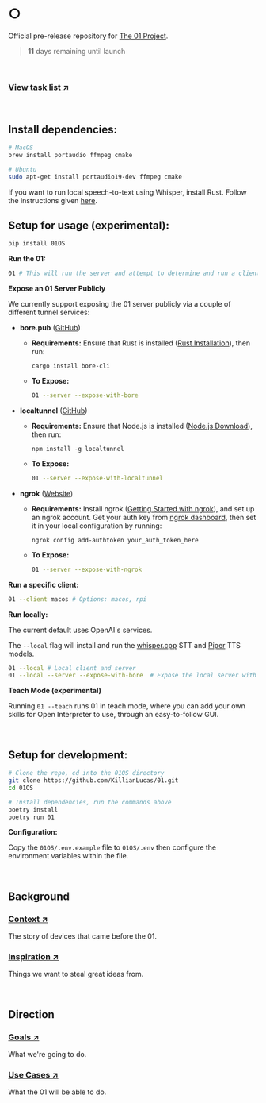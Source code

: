 # ○

Official pre-release repository for [The 01 Project](https://twitter.com/hellokillian/status/1745875973583896950).

> **11** days remaining until launch

<br>

### [View task list ↗](https://github.com/KillianLucas/01/blob/main/TASKS.md)

<br>

## Install dependencies:

```bash
# MacOS
brew install portaudio ffmpeg cmake

# Ubuntu
sudo apt-get install portaudio19-dev ffmpeg cmake
```

If you want to run local speech-to-text using Whisper, install Rust. Follow the instructions given [here](https://www.rust-lang.org/tools/install).

## Setup for usage (experimental):

```bash
pip install 01OS
```

**Run the 01:**

```bash
01 # This will run the server and attempt to determine and run a client.
```

**Expose an 01 Server Publicly**

We currently support exposing the 01 server publicly via a couple of different tunnel services:

- **bore.pub** ([GitHub](https://github.com/ekzhang/bore))

  - **Requirements:** Ensure that Rust is installed ([Rust Installation](https://www.rust-lang.org/tools/install)), then run:
    ```
    cargo install bore-cli
    ```
  - **To Expose:**
    ```bash
    01 --server --expose-with-bore
    ```

- **localtunnel** ([GitHub](https://github.com/localtunnel/localtunnel))

  - **Requirements:** Ensure that Node.js is installed ([Node.js Download](https://nodejs.org/en/download)), then run:
    ```
    npm install -g localtunnel
    ```
  - **To Expose:**
    ```bash
    01 --server --expose-with-localtunnel
    ```

- **ngrok** ([Website](https://ngrok.com/))
  - **Requirements:** Install ngrok ([Getting Started with ngrok](https://ngrok.com/docs/getting-started/)), and set up an ngrok account. Get your auth key from [ngrok dashboard](https://dashboard.ngrok.com/get-started/your-authtoken), then set it in your local configuration by running:
    ```
    ngrok config add-authtoken your_auth_token_here
    ```
  - **To Expose:**
    ```bash
    01 --server --expose-with-ngrok
    ```

**Run a specific client:**

```bash
01 --client macos # Options: macos, rpi
```

**Run locally:**

The current default uses OpenAI's services.

The `--local` flag will install and run the [whisper.cpp](https://github.com/ggerganov/whisper.cpp) STT and [Piper](https://github.com/rhasspy/piper) TTS models.

```bash
01 --local # Local client and server
01 --local --server --expose-with-bore  # Expose the local server with a public tunnel
```

**Teach Mode (experimental)**

Running `01 --teach` runs 01 in teach mode, where you can add your own skills for Open Interpreter to use, through an easy-to-follow GUI.

<br>

## Setup for development:

```bash
# Clone the repo, cd into the 01OS directory
git clone https://github.com/KillianLucas/01.git
cd 01OS

# Install dependencies, run the commands above
poetry install
poetry run 01
```

**Configuration:**

Copy the `01OS/.env.example` file to `01OS/.env` then configure the environment variables within the file.

<br>

## Background

### [Context ↗](https://github.com/KillianLucas/01/blob/main/CONTEXT.md)

The story of devices that came before the 01.

### [Inspiration ↗](https://github.com/KillianLucas/01/tree/main/INSPIRATION.md)

Things we want to steal great ideas from.

<br>

## Direction

### [Goals ↗](https://github.com/KillianLucas/01/blob/main/GOALS.md)

What we're going to do.

### [Use Cases ↗](https://github.com/KillianLucas/01/blob/main/USE_CASES.md)

What the 01 will be able to do.

<br>

